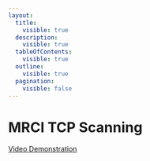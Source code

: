 ```yaml
---
layout:
  title:
    visible: true
  description:
    visible: true
  tableOfContents:
    visible: true
  outline:
    visible: true
  pagination:
    visible: false
---
```


# MRCI TCP Scanning

[Video Demonstration](https://www.youtube.com/watch?v=mFwFCldF1yA)
